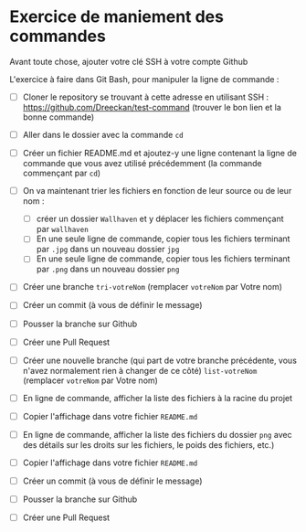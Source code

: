 # Exercice de maniement des commandes

Avant toute chose, ajouter votre clé SSH à votre compte Github

L'exercice à faire dans Git Bash, pour manipuler la ligne de commande : 

- [ ] Cloner le repository se trouvant à cette adresse en utilisant SSH : https://github.com/Dreeckan/test-command (trouver le bon lien et la bonne commande)
- [ ] Aller dans le dossier avec la commande `cd`
- [ ] Créer un fichier README.md et ajoutez-y une ligne contenant la ligne de commande que vous avez utilisé précédemment (la commande commençant par `cd`)
- [ ] On va maintenant trier les fichiers en fonction de leur source ou de leur nom :
  * [ ] créer un dossier `Wallhaven` et y déplacer les fichiers commençant par `wallhaven`
  * [ ] En une seule ligne de commande, copier tous les fichiers terminant par `.jpg` dans un nouveau dossier `jpg`
  * [ ] En une seule ligne de commande, copier tous les fichiers terminant par `.png` dans un nouveau dossier `png`
- [ ] Créer une branche `tri-votreNom` (remplacer `votreNom` par Votre nom)
- [ ] Créer un commit (à vous de définir le message)
- [ ] Pousser la branche sur Github 
- [ ] Créer une Pull Request

- [ ] Créer une nouvelle branche (qui part de votre branche précédente, vous n'avez normalement rien à changer de ce côté) `list-votreNom` (remplacer `votreNom` par Votre nom)
- [ ] En ligne de commande, afficher la liste des fichiers à la racine du projet
- [ ] Copier l'affichage dans votre fichier `README.md`

- [ ] En ligne de commande, afficher la liste des fichiers du dossier `png` avec des détails sur les droits sur les fichiers, le poids des fichiers, etc.)
- [ ] Copier l'affichage dans votre fichier `README.md`

- [ ] Créer un commit (à vous de définir le message)
- [ ] Pousser la branche sur Github 
- [ ] Créer une Pull Request